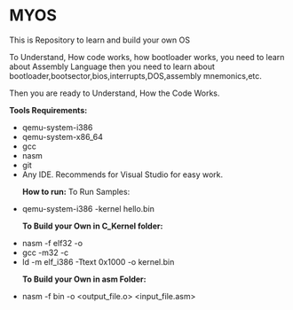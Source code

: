 # MYOS
This is Repository to learn and build your own OS

To Understand, How code works, how bootloader works, you need to learn about Assembly Language
then you need to learn about bootloader,bootsector,bios,interrupts,DOS,assembly mnemonics,etc.

Then you are ready to Understand, How the Code Works.

<b>Tools Requirements:</b>
  <ul>
  <li> qemu-system-i386 </li>
  <li> qemu-system-x86_64 </li>
  <li> gcc </li>
  <li> nasm </li>
  <li> git </li>
  <li> Any IDE. Recommends for Visual Studio for easy work.</li>
  
<b>How to run:</b>
  To Run Samples:
  <li> qemu-system-i386 -kernel hello.bin </li>
  
  <b>To Build your Own in C_Kernel folder:</b>
  <li> nasm -f elf32 -o <output_file.o> <input_file.asm> </li>
  <li> gcc -m32 -c <input_file.o> <input_file.c> </li>
  <li> ld -m elf_i386 -Ttext 0x1000 -o kernel.bin <nasm_output_file.o> <gcc_output_file.o> </li>
    
  <b>To Build your Own in asm Folder:</b>
    <li> nasm -f bin -o <output_file.o> <input_file.asm> </li></ul>
